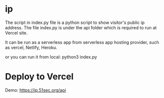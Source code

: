 # ip

The script in index.py file is a python script to show visitor's public ip address. The file index.py is under the api folder which is required to run at Vercel site. 

It can be run as a serverless app from serverless app hosting provider, such as vercel, Netlify, Heroku. 

or you can run it from local:
python3 index.py


# Deploy to Vercel

Demo: https://ip.51sec.org/api
